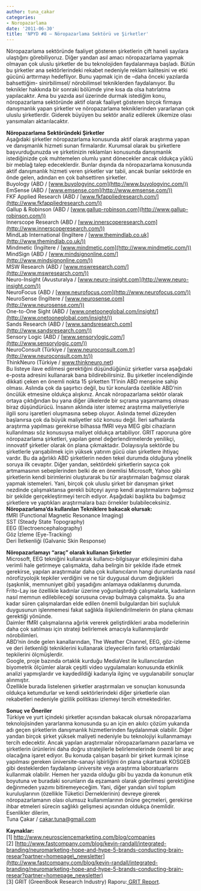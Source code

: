 ```yaml
---
author: tuna_cakar
categories:
- Noropazarlama
date: '2011-06-30'
title: 'NPYD #8 – Nöropazarlama Sektörü ve Şirketler'
---
```


Nöropazarlama sektöründe faaliyet gösteren şirketlerin çift haneli sayılara ulaştığını görebiliyoruz. Diğer yandan asıl amacı nöropazarlama yapmak olmayan çok uluslu şirketler de bu teknolojiden faydalanmaya başladı. Bütün bu şirketler ana sektörlerindeki rekabet nedeniyle reklam kalitesini ve etki gücünü arttırmayı hedefliyor. Bunu yapmak için de –daha önceki yazılarda bahsettiğim- sinirbilimsel/ nörobilimsel tekniklerden faydalanıyor. Bu teknikler hakkında bir sonraki bölümde yine kısa da olsa hatırlatma yapılacaktır. Ama bu yazıda asıl üzerinde durmak istediğim konu, nöropazarlama sektöründe aktif olarak faaliyet gösteren birçok firmaya danışmanlık yapan şirketler ve nöropazarlama tekniklerinden yararlanan çok uluslu şirketlerdir. Giderek büyüyen bu sektör analiz edilerek ülkemize olası yansımaları aktarılacaktır.  
  
**Nöropazarlama Sektöründeki Şirketler**  
Aşağıdaki şirketler nöropazarlama konusunda aktif olarak araştırma yapan ve danışmanlık hizmeti sunan firmalardır. Kurumsal olarak bu şirketlere başvurduğunuzda ve şirketinizin reklamları konusunda danışmanlık istediğinizde çok muhtemelen olumlu yanıt dönecekler ancak oldukça yüklü bir meblağ talep edeceklerdir. Bunlar dışında da nöropazarlama konusunda aktif danışmanlık hizmeti veren şirketler var tabii, ancak bunlar sektörde en önde gelen, adından en çok bahsettiren şirketler.  
Buyology (ABD / [www.buyologyinc.com](http://www.buyologyinc.com/))  
EmSense (ABD / [www.emsense.com](http://www.emsense.com/))  
FKF Applied Research (ABD / [www.fkfappliedresearch.com/](http://www.fkfappliedresearch.com/))  
Gallup &amp; Robinson (ABD / [www.gallup-robinson.com](http://www.gallup-robinson.com/))  
Innerscope Research (ABD / [www.innerscoperesearch.com](http://www.innerscoperesearch.com/))  
MindLab International (İngiltere / [www.themindlab.co.uk](http://www.themindlab.co.uk/))  
Mindmetic (İngiltere / [www.mindmetic.com](http://www.mindmetic.com/))  
MindSign (ABD / [www.mindsignonline.com/](http://www.mindsignonline.com/))  
MSW Research (ABD / [www.mswresearch.com/](http://www.mswresearch.com/))  
Neuro-Insight (Avusturalya / [www.neuro-insight.com](http://www.neuro-insight.com/))  
NeuroFocus (ABD / [www.neurofocus.com](http://www.neurofocus.com/))  
NeuroSense (İngiltere / [www.neurosense.com](http://www.neurosense.com/))  
One-to-One Sight (ABD / [www.onetooneglobal.com/insight/](http://www.onetooneglobal.com/insight/))  
Sands Research (ABD / [www.sandsresearch.com](http://www.sandsresearch.com/))  
Sensory Logic (ABD / [www.sensorylogic.com/](http://www.sensorylogic.com/))  
NeuroConsult (Türkiye / [www.neuroconsult.com.tr](http://www.neuroconsult.com.tr/))  
ThinkNeuro (Türkiye / www.thinkneuro.net)  
Bu listeye ilave edilmesi gerektiğini düşündüğünüz şirketler varsa aşağıdaki e-posta adresini kullanarak bana bildirebilirsiniz. Bu şirketler incelendiğinde dikkati çeken en önemli nokta 15 şirketten 11’inin ABD menşeine sahip olması. Aslında çok da şaşırtıcı değil, bu tür konularda özellikle ABD’nin öncülük etmesine oldukça alışkınız. Ancak nöropazarlama sektör olarak ortaya çıktığından bu yana diğer ülkelerde bir sıçrama yaşanmamış olması biraz düşündürücü. İnsanın aklında ister istemez araştırma maliyetleriyle ilgili soru işaretleri oluşmasına sebep oluyor. Aslında temel düzeyden başlanırsa çok da büyük maliyetler söz konusu değil. İleri safhalarda araştırma yapılması gerekirse bilhassa fMRI veya MEG gibi cihazların kullanılması söz konusuysa maliyet oldukça artabiliyor. GRIT raporuna göre nöropazarlama şirketleri, yapılan genel değerlendirmelerde yenilikçi, innovatif şirketler olarak ön plana çıkmaktadır. Dolayısıyla sektörde bu şirketlerle yarışabilmek için yüksek yatırım gücü olan şirketlere ihtiyaç vardır. Bu da ağırlıklı ABD şirketlerin neden tekel durumda olduğuna yönelik soruya ilk cevaptır. Diğer yandan, sektördeki şirketlerin sayıca çok artmamasının sebeplerinden belki de en önemlisi Microsoft, Yahoo gibi şirketlerin kendi birimlerini oluşturarak bu tür araştırmaları bağımsız olarak yapmak istemeleri. Yani, birçok çok uluslu şirket bir danışman şirket nezdinde çalışmaktansa gerekli bütçeyi ayırıp kendi araştırmalarını bağımsız bir şekilde gerçekleştirmeyi tercih ediyor. Aşağıdaki başlıkta bu bağımsız şirketlere ve yaptıkları araştırmalara bazı örnekler bulabileceksiniz.  
**Nöropazarlama’da kullanılan Tekniklere bakacak olursak:**  
fMRI (Functional Magnetic Resonance Imaging)  
SST (Steady State Topography)  
EEG (Electroencephalography)  
Göz İzleme (Eye-Tracking)  
Deri İletkenliği (Galvanic Skin Response)  
   
**Nöropazarlamayı “araç” olarak kullanan Şirketler**  
Microsoft, EEG tekniğini kullanarak kullanıcı-bilgisayar etkileşimini daha verimli hale getirmeye çalışmakta, daha belirgin bir şekilde ifade etmek gerekirse, yapılan araştırmalar daha çok kullanıcıların hangi durumlarda nasıl nörofizyolojik tepkiler verdiğini ve ne tür duygusal durum değişikleri (şaşkınlık, memnuniyet gibi) yaşadığını anlamaya odaklanmış durumda.  
Frito-Lay ise özellikle kadınlar üzerine yoğunlaştırdığı çalışmalarla, kadınların nasıl memnun edilebileceği sorusuna cevap bulmaya çalışmakta. Şu ana kadar süren çalışmalardan elde edilen önemli bulgulardan biri suçluluk duygusunun işlenmemesi fakat sağlıkla ilişkilendirilmelerin ön plana çıkması gerektiği yönünde.  
Daimler fMRI çalışmalarına ağırlık vererek geliştirdikleri araba modellerinin daha çok satılması için strateji belirlemek amacıyla kullanmışlardır nörobilimleri.  
ABD’nin önde gelen kanallarından, The Weather Channel, EEG, göz-izleme ve deri iletkenliği tekniklerini kullanarak izleyecilerin farklı ortamlardaki tepkilerini ölçmüşlerdir.  
Google, proje bazında ortaklık kurduğu MediaVest ile kullanıcılardan biyometrik ölçümler alarak çeşitli video uygulamaları konusunda etkinlik analizi yapmışlardır ve kaydedildiği kadarıyla ilginç ve uygulanabilir sonuçlar alınmıştır.  
Özellikle burada listelenen şirketler araştırmaları ve sonuçları konusunda oldukça ketumdurlar ve kendi sektörlerindeki diğer şirketlerle olan rekabetleri nedeniyle gizlilik politikası izlemeyi tercih etmektedirler.  
   
**Sonuç ve Öneriler**  
Türkiye ve yurt içindeki şirketler açısından bakacak olursak nöropazarlama teknolojisinden yararlanma konusunda şu an için en akılcı çözüm yukarıda adı geçen şirketlerin danışmanlık hizmetlerinden faydalanmak olabilir. Diğer yandan birçok şirket yüksek maliyeti nedeniyle bu teknolojiyi kullanmamayı tercih edecektir. Ancak yapılan araştırmalar nöropazarlamanın pazarlama ve şirketlerin ürünlerini daha doğru stratejilerle belirlemelerinde önemli bir araç olacağına işaret ediyor. Bu konuda çalışan başarılı bir şirket kurmak içinse yapılması gereken üniversite-sanayi işbirliğini ön plana çıkartarak KOSGEB gibi desteklerden faydalanıp üniversite veya araştırma laboratuarlarını kullanmak olabilir. Hemen her yazıda olduğu gibi bu yazıda da konunun etik boyutuna ve buradaki sorunların da eşzamanlı olarak giderilmesi gerektiğine değinmeden yazımı bitiremeyeceğim. Yani, diğer yandan sivil toplum kuruluşlarının (özellikle Tüketici Derneklerinin) devreye girerek nöropazarlamanın olası olumsuz kullanımlarının önüne geçmeleri, gerekirse ihbar etmeleri sürecin sağlıklı gelişmesi açısından oldukça önemlidir.  
Esenlikler dilerim,  
Tuna Çakar / <cakar.tuna@gmail.com>  
   
   
**Kaynaklar:**  
\[1\] <http://www.neurosciencemarketing.com/blog/companies>  
\[2\] [http://www.fastcompany.com/blog/kevin-randall/integrated-branding/neuromarketing-hope-and-hype-5-brands-conducting-brain-resear?partner=homepage\_newsletter](http://www.fastcompany.com/blog/kevin-randall/integrated-branding/neuromarketing-hope-and-hype-5-brands-conducting-brain-resear?partner=homepage_newsletter)  
\[3\] GRIT (GreenBook Research Industry) Raporu:[ GRIT Report](http://www.greenbookblog.org/grit-spring-2011/).